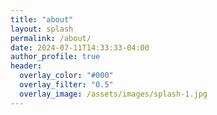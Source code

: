 ```yaml
---
title: "about"
layout: splash
permalink: /about/
date: 2024-07-11T14:33:33-04:00
author_profile: true
header:
  overlay_color: "#000"
  overlay_filter: "0.5"
  overlay_image: /assets/images/splash-1.jpg
---
```

